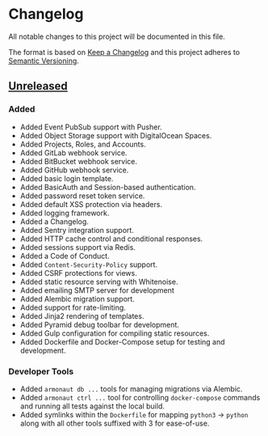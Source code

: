 # Changelog

All notable changes to this project will be documented in this file.

The format is based on [Keep a Changelog](http://keepachangelog.com/en/1.0.0/)
and this project adheres to [Semantic Versioning](http://semver.org/spec/v2.0.0.html).

## [Unreleased]

### Added

- Added Event PubSub support with Pusher.
- Added Object Storage support with DigitalOcean Spaces.
- Added Projects, Roles, and Accounts.
- Added GitLab webhook service.
- Added BitBucket webhook service.
- Added GitHub webhook service.
- Added basic login template.
- Added BasicAuth and Session-based authentication.
- Added password reset token service.
- Added default XSS protection via headers.
- Added logging framework.
- Added a Changelog.
- Added Sentry integration support.
- Added HTTP cache control and conditional responses.
- Added sessions support via Redis.
- Added a Code of Conduct.
- Added `Content-Security-Policy` support.
- Added CSRF protections for views.
- Added static resource serving with Whitenoise.
- Added emailing SMTP server for development
- Added Alembic migration support.
- Added support for rate-limiting.
- Added Jinja2 rendering of templates.
- Added Pyramid debug toolbar for development.
- Added Gulp configuration for compiling static resources.
- Added Dockerfile and Docker-Compose setup for testing and development.

### Developer Tools

- Added `armonaut db ...` tools for managing migrations via Alembic.
- Added `armonaut ctrl ...` tool for controlling `docker-compose` commands and
  running all tests against the local build.
- Added symlinks within the `Dockerfile` for mapping `python3` -> `python` along
  with all other tools suffixed with 3 for ease-of-use.

[Unreleased]: https://github.com/SethMichaelLarson/Armonaut/compare/0d5db69a6fe58fcf21caef3b3ee89777796aaa6d...HEAD
